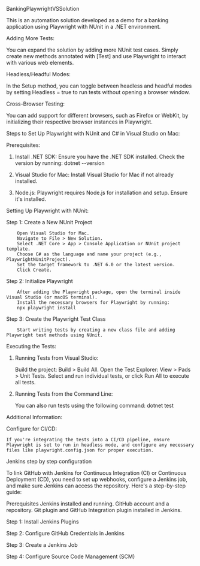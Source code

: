 BankingPlaywrightVSSolution

This is an automation solution developed as a demo for a banking application using Playwright with NUnit in a .NET environment.

Adding More Tests:

You can expand the solution by adding more NUnit test cases. Simply create new methods annotated with [Test] and use Playwright to interact with various web elements.

Headless/Headful Modes:

In the Setup method, you can toggle between headless and headful modes by setting Headless = true to run tests without opening a browser window.

Cross-Browser Testing:

You can add support for different browsers, such as Firefox or WebKit, by initializing their respective browser instances in Playwright.

Steps to Set Up Playwright with NUnit and C# in Visual Studio on Mac:

Prerequisites:

1) Install .NET SDK: Ensure you have the .NET SDK installed. Check the version by running:
dotnet --version

2) Visual Studio for Mac: Install Visual Studio for Mac if not already installed.

3) Node.js: Playwright requires Node.js for installation and setup. Ensure it's installed.

Setting Up Playwright with NUnit:

Step 1: Create a New NUnit Project

        Open Visual Studio for Mac.
        Navigate to File > New Solution.
        Select .NET Core > App > Console Application or NUnit project template.
        Choose C# as the language and name your project (e.g., PlaywrightNUnitProject).
        Set the target framework to .NET 6.0 or the latest version.
        Click Create.

Step 2: Initialize Playwright

        After adding the Playwright package, open the terminal inside Visual Studio (or macOS terminal).
        Install the necessary browsers for Playwright by running:
        npx playwright install
        
Step 3: Create the Playwright Test Class

        Start writing tests by creating a new class file and adding Playwright test methods using NUnit.

Executing the Tests:

1. Running Tests from Visual Studio:
   
    Build the project: Build > Build All.
    Open the Test Explorer: View > Pads > Unit Tests.
    Select and run individual tests, or click Run All to execute all tests.

3. Running Tests from the Command Line:
   
    You can also run tests using the following command:
    dotnet test
   
Additional Information:

Configure for CI/CD:

    If you're integrating the tests into a CI/CD pipeline, ensure Playwright is set to run in headless mode, and configure any necessary files like playwright.config.json for proper execution.

Jenkins step by step configuration

To link GitHub with Jenkins for Continuous Integration (CI) or Continuous Deployment (CD), you need to set up webhooks, configure a Jenkins job, and make sure Jenkins can access the repository. Here's a step-by-step guide:

Prerequisites
Jenkins installed and running.
GitHub account and a repository.
Git plugin and GitHub Integration plugin installed in Jenkins.

Step 1: Install Jenkins Plugins

Step 2: Configure GitHub Credentials in Jenkins

Step 3: Create a Jenkins Job

Step 4: Configure Source Code Management (SCM)
